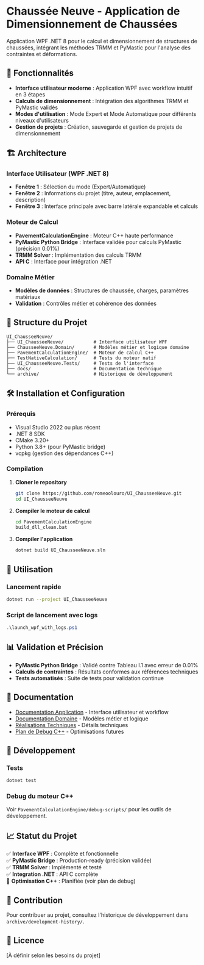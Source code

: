 # Chaussée Neuve - Application de Dimensionnement de Chaussées

Application WPF .NET 8 pour le calcul et dimensionnement de structures de chaussées, intégrant les méthodes TRMM et PyMastic pour l'analyse des contraintes et déformations.

## 🚀 Fonctionnalités

- **Interface utilisateur moderne** : Application WPF avec workflow intuitif en 3 étapes
- **Calculs de dimensionnement** : Intégration des algorithmes TRMM et PyMastic validés
- **Modes d'utilisation** : Mode Expert et Mode Automatique pour différents niveaux d'utilisateurs
- **Gestion de projets** : Création, sauvegarde et gestion de projets de dimensionnement

## 🏗️ Architecture

### Interface Utilisateur (WPF .NET 8)
- **Fenêtre 1** : Sélection du mode (Expert/Automatique)
- **Fenêtre 2** : Informations du projet (titre, auteur, emplacement, description)
- **Fenêtre 3** : Interface principale avec barre latérale expandable et calculs

### Moteur de Calcul
- **PavementCalculationEngine** : Moteur C++ haute performance
- **PyMastic Python Bridge** : Interface validée pour calculs PyMastic (précision 0.01%)
- **TRMM Solver** : Implémentation des calculs TRMM
- **API C** : Interface pour intégration .NET

### Domaine Métier
- **Modèles de données** : Structures de chaussée, charges, paramètres matériaux
- **Validation** : Contrôles métier et cohérence des données

## 📁 Structure du Projet

```
UI_ChausseeNeuve/
├── UI_ChausseeNeuve/           # Interface utilisateur WPF
├── ChausseeNeuve.Domain/       # Modèles métier et logique domaine
├── PavementCalculationEngine/  # Moteur de calcul C++
├── TestNativeCalculation/      # Tests du moteur natif
├── UI_ChausseeNeuve.Tests/     # Tests de l'interface
├── docs/                       # Documentation technique
└── archive/                    # Historique de développement
```

## 🛠️ Installation et Configuration

### Prérequis
- Visual Studio 2022 ou plus récent
- .NET 8 SDK
- CMake 3.20+
- Python 3.8+ (pour PyMastic bridge)
- vcpkg (gestion des dépendances C++)

### Compilation

1. **Cloner le repository**
   ```bash
   git clone https://github.com/romeoolouro/UI_ChausseeNeuve.git
   cd UI_ChausseeNeuve
   ```

2. **Compiler le moteur de calcul**
   ```bash
   cd PavementCalculationEngine
   build_dll_clean.bat
   ```

3. **Compiler l'application**
   ```bash
   dotnet build UI_ChausseeNeuve.sln
   ```

## 🚦 Utilisation

### Lancement rapide
```bash
dotnet run --project UI_ChausseeNeuve
```

### Script de lancement avec logs
```powershell
.\launch_wpf_with_logs.ps1
```

## 📊 Validation et Précision

- **PyMastic Python Bridge** : Validé contre Tableau I.1 avec erreur de 0.01%
- **Calculs de contraintes** : Résultats conformes aux références techniques
- **Tests automatisés** : Suite de tests pour validation continue

## 📖 Documentation

- [Documentation Application](docs/DOCUMENTATION_APPLICATION.md) - Interface utilisateur et workflow
- [Documentation Domaine](docs/DOCUMENTATION_DOMAINE.md) - Modèles métier et logique
- [Réalisations Techniques](docs/PAVEMENT_CALCULATION_TECHNICAL_ACHIEVEMENTS.md) - Détails techniques
- [Plan de Debug C++](docs/PYMASTIC_CPP_DEBUG_PLAN.md) - Optimisations futures

## 🔧 Développement

### Tests
```bash
dotnet test
```

### Debug du moteur C++
Voir `PavementCalculationEngine/debug-scripts/` pour les outils de développement.

## 📈 Statut du Projet

✅ **Interface WPF** : Complète et fonctionnelle  
✅ **PyMastic Bridge** : Production-ready (précision validée)  
✅ **TRMM Solver** : Implémenté et testé  
✅ **Integration .NET** : API C complète  
🔄 **Optimisation C++** : Planifiée (voir plan de debug)

## 🤝 Contribution

Pour contribuer au projet, consultez l'historique de développement dans `archive/development-history/`.

## 📄 Licence

[À définir selon les besoins du projet]
